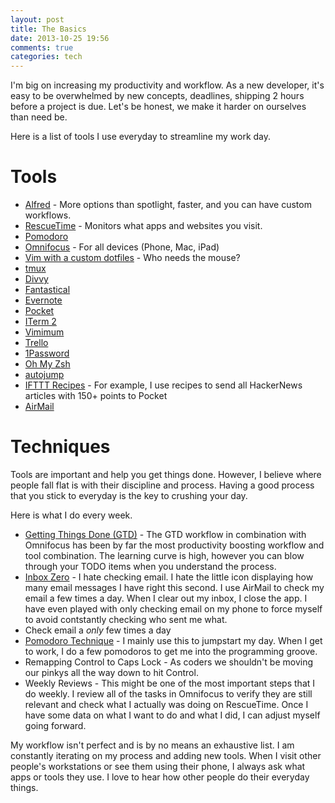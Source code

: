 ```yaml
---
layout: post
title: The Basics
date: 2013-10-25 19:56
comments: true
categories: tech
---
```


I'm big on increasing my productivity and workflow. As a new developer, it's easy to be overwhelmed
by new concepts, deadlines, shipping 2 hours before a project is due. Let's be honest, we make it
harder on ourselves than need be.

Here is a list of tools I use everyday to streamline my work day.

# Tools

* [Alfred][1] - More options than spotlight, faster, and you can have custom workflows.
* [RescueTime][2] - Monitors what apps and websites you visit.
* [Pomodoro][3]
* [Omnifocus][4] - For all devices (Phone, Mac, iPad)
* [Vim with a custom dotfiles][5] - Who needs the mouse?
* [tmux][6]
* [Divvy][7]
* [Fantastical][8]
* [Evernote][9]
* [Pocket][10]
* [ITerm 2][11]
* [Vimimum][12]
* [Trello][13]
* [1Password][14]
* [Oh My Zsh][15]
* [autojump][16]
* [IFTTT Recipes][21] - For example, I use recipes to send all HackerNews articles with 150+ points to Pocket
* [AirMail][22]

# Techniques

Tools are important and help you get things done. However, I believe where people fall flat is with
their discipline and process. Having a good process that you stick to everyday is the key to crushing
your day.

Here is what I do every week.

* [Getting Things Done (GTD)][18] - The GTD workflow in combination with Omnifocus has been by far
the most productivity boosting workflow and tool combination. The learning curve is high, however
you can blow through your TODO items when you understand the process.
* [Inbox Zero][19] - I hate checking email. I hate the little icon displaying how many email
messages I have right this second. I use AirMail to check my email a few times a day. When I clear
out my inbox, I close the app. I have even played with only checking email on my phone to force
myself to avoid contstantly checking who sent me what.
* Check email a _only_ few times a day
* [Pomodoro Technique][20] - I mainly use this to jumpstart my day. When I get to work, I do a
few pomodoros to get me into the programming groove.
* Remapping Control to Caps Lock - As coders we shouldn't be moving our pinkys all the way down to hit Control.
* Weekly Reviews - This might be one of the most important steps that I do weekly. I review all of
the tasks in Omnifocus to verify they are still relevant and check what I actually was doing on RescueTime.
Once I have some data on what I want to do and what I did, I can adjust myself going forward.

My workflow isn't perfect and is by no means an exhaustive list. I am constantly iterating on my
process and adding new tools. When I visit other people's workstations or see them using their phone,
I always ask what apps or tools they use. I love to hear how other people do their everyday things.

[1]: http://www.alfredapp.com/
[2]: https://www.rescuetime.com
[3]: https://github.com/ugol/pomodoro
[4]: http://www.omnigroup.com/omnifocus
[5]: https://github.com/austenito/dotfiles
[6]: http://tmux.sourceforge.net/
[7]: http://mizage.com/divvy/
[8]: http://flexibits.com/fantastical
[9]: http://evernote.com/
[10]: http://getpocket.com
[11]: http://www.iterm2.com/#/section/home
[12]: https://chrome.google.com/webstore/detail/vimium/dbepggeogbaibhgnhhndojpepiihcmeb?hl=en
[13]: trello.com
[14]: https://agilebits.com/onepassword
[15]: https://github.com/robbyrussell/oh-my-zsh
[16]: https://github.com/joelthelion/autojump
[17]: https://github.com/postmodern/chruby
[18]: http://www.amazon.com/Getting-Things-Done-Stress-Free-Productivity/dp/0142000280
[19]: http://inboxzero.com/
[20]: http://pomodorotechnique.com/
[21]: https://ifttt.com/
[22]: http://airmailapp.com/
